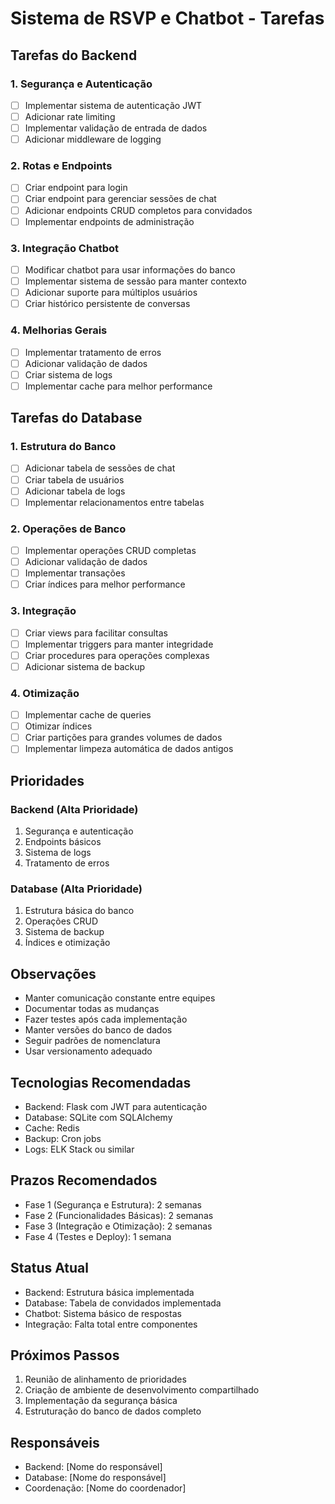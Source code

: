 # Sistema de RSVP e Chatbot - Tarefas

## Tarefas do Backend

### 1. Segurança e Autenticação
- [ ] Implementar sistema de autenticação JWT
- [ ] Adicionar rate limiting
- [ ] Implementar validação de entrada de dados
- [ ] Adicionar middleware de logging

### 2. Rotas e Endpoints
- [ ] Criar endpoint para login
- [ ] Criar endpoint para gerenciar sessões de chat
- [ ] Adicionar endpoints CRUD completos para convidados
- [ ] Implementar endpoints de administração

### 3. Integração Chatbot
- [ ] Modificar chatbot para usar informações do banco
- [ ] Implementar sistema de sessão para manter contexto
- [ ] Adicionar suporte para múltiplos usuários
- [ ] Criar histórico persistente de conversas

### 4. Melhorias Gerais
- [ ] Implementar tratamento de erros
- [ ] Adicionar validação de dados
- [ ] Criar sistema de logs
- [ ] Implementar cache para melhor performance

## Tarefas do Database

### 1. Estrutura do Banco
- [ ] Adicionar tabela de sessões de chat
- [ ] Criar tabela de usuários
- [ ] Adicionar tabela de logs
- [ ] Implementar relacionamentos entre tabelas

### 2. Operações de Banco
- [ ] Implementar operações CRUD completas
- [ ] Adicionar validação de dados
- [ ] Implementar transações
- [ ] Criar índices para melhor performance

### 3. Integração
- [ ] Criar views para facilitar consultas
- [ ] Implementar triggers para manter integridade
- [ ] Criar procedures para operações complexas
- [ ] Adicionar sistema de backup

### 4. Otimização
- [ ] Implementar cache de queries
- [ ] Otimizar índices
- [ ] Criar partições para grandes volumes de dados
- [ ] Implementar limpeza automática de dados antigos

## Prioridades

### Backend (Alta Prioridade)
1. Segurança e autenticação
2. Endpoints básicos
3. Sistema de logs
4. Tratamento de erros

### Database (Alta Prioridade)
1. Estrutura básica do banco
2. Operações CRUD
3. Sistema de backup
4. Índices e otimização

## Observações
- Manter comunicação constante entre equipes
- Documentar todas as mudanças
- Fazer testes após cada implementação
- Manter versões do banco de dados
- Seguir padrões de nomenclatura
- Usar versionamento adequado

## Tecnologias Recomendadas
- Backend: Flask com JWT para autenticação
- Database: SQLite com SQLAlchemy
- Cache: Redis
- Backup: Cron jobs
- Logs: ELK Stack ou similar

## Prazos Recomendados
- Fase 1 (Segurança e Estrutura): 2 semanas
- Fase 2 (Funcionalidades Básicas): 2 semanas
- Fase 3 (Integração e Otimização): 2 semanas
- Fase 4 (Testes e Deploy): 1 semana

## Status Atual
- Backend: Estrutura básica implementada
- Database: Tabela de convidados implementada
- Chatbot: Sistema básico de respostas
- Integração: Falta total entre componentes

## Próximos Passos
1. Reunião de alinhamento de prioridades
2. Criação de ambiente de desenvolvimento compartilhado
3. Implementação da segurança básica
4. Estruturação do banco de dados completo

## Responsáveis
- Backend: [Nome do responsável]
- Database: [Nome do responsável]
- Coordenação: [Nome do coordenador]